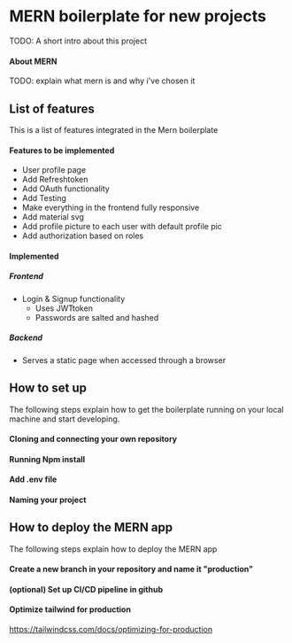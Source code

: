 # MERN boilerplate for new projects
TODO: A short intro about this project

#### About MERN
TODO: explain what mern is and why i've chosen it

## List of features
This is a list of features integrated in the Mern boilerplate

#### Features to be implemented
* User profile page
* Add Refreshtoken
* Add OAuth functionality
* Add Testing
* Make everything in the frontend fully responsive
* Add material svg
* Add profile picture to each user with default profile pic
* Add authorization based on roles

#### Implemented
##### Frontend
* Login & Signup functionality
    * Uses JWTtoken
    * Passwords are salted and hashed

##### Backend
* Serves a static page when accessed through a browser


## How to set up
The following steps explain how to get the boilerplate running on your local machine and start developing.

#### Cloning and connecting your own repository
#### Running Npm install
#### Add .env file
#### Naming your project

## How to deploy the MERN app
The following steps explain how to deploy the MERN app

#### Create a new branch in your repository and name it "production"

#### (optional) Set up CI/CD pipeline in github

#### Optimize tailwind for production
https://tailwindcss.com/docs/optimizing-for-production 

